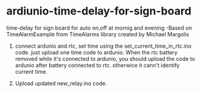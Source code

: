 # ardiunio-time-delay-for-sign-board
time-delay for sign board for auto on,off at mornig and evening -Based on TimeAlarmExample from TimeAlarms library created by Michael Margolis
1. connect ardunio and rtc, set time using the set_current_time_in_rtc.ino code. just upload one time code to ardunio. When the rtc battery removed while it's connected to ardunio, you should upload the code to ardunio after battery connected to rtc. otherwice it cann't identify current time.

2. Upload updated new_relay.ino code. 

